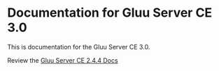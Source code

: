 # Documentation for Gluu Server CE 3.0 

This is documentation for the Gluu Server CE 3.0. 

Review the [Gluu Server CE 2.4.4 Docs](https://github.com/zamilskhan/3docs)
